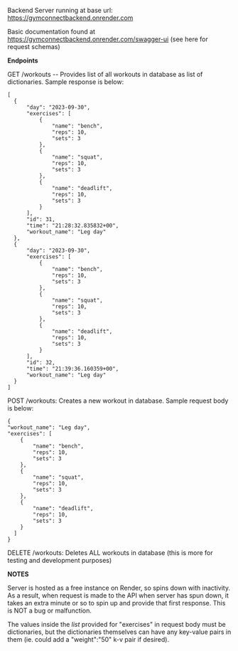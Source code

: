 Backend Server running at base url: https://gymconnectbackend.onrender.com

Basic documentation found at https://gymconnectbackend.onrender.com/swagger-ui (see here for request schemas)

**Endpoints**

GET /workouts -- Provides list of all workouts in database as list of dictionaries. Sample response is below:

    [
      {
          "day": "2023-09-30",
          "exercises": [
              {
                  "name": "bench",
                  "reps": 10,
                  "sets": 3
              },
              {
                  "name": "squat",
                  "reps": 10,
                  "sets": 3
              },
              {
                  "name": "deadlift",
                  "reps": 10,
                  "sets": 3
              }
          ],
          "id": 31,
          "time": "21:28:32.835832+00",
          "workout_name": "Leg day"
      },
      {
          "day": "2023-09-30",
          "exercises": [
              {
                  "name": "bench",
                  "reps": 10,
                  "sets": 3
              },
              {
                  "name": "squat",
                  "reps": 10,
                  "sets": 3
              },
              {
                  "name": "deadlift",
                  "reps": 10,
                  "sets": 3
              }
          ],
          "id": 32,
          "time": "21:39:36.160359+00",
          "workout_name": "Leg day"
      }
    ]

POST /workouts: Creates a new workout in database. Sample request body is below:

    {
    "workout_name": "Leg day",
    "exercises": [
        {
            "name": "bench",
            "reps": 10,
            "sets": 3
        },
        {
            "name": "squat",
            "reps": 10,
            "sets": 3
        },
        {
            "name": "deadlift",
            "reps": 10,
            "sets": 3
        }
      ]
    }

DELETE /workouts: Deletes ALL workouts in database (this is more for testing and development purposes)

**NOTES**

Server is hosted as a free instance on Render, so spins down with inactivity. As a result, when request is made to the API when server has spun down, it takes an extra minute or so to spin up and provide that first response. This is NOT a bug or malfunction.

The values inside the _list_ provided for "exercises" in request body must be dictionaries, but the dictionaries themselves can have any key-value pairs in them (ie. could add a "weight":"50" k-v pair if desired).
